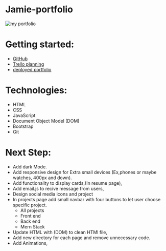 # Jamie-portfolio
![my portfolio](https://i.imgur.com/z3dQgsS.png)


# Getting started:
- [GitHub](https://github.com/jamieahmed/jamie-portfolio)
- [Trello planning](https://trello.com/b/BF7eXDJ6/jamie-portfolio)
- [deployed portfolio](https://jamieahmed-portfolio.netlify.app/)
# Technologies: 
- HTML
- CSS
- JavaScript
- Document Object Model (DOM)
- Bootstrap
- Git
# Next Step: 
  - Add dark Mode.
  - Add responsive design for Extra small devices (Ex,phones or maybe watches, 400px and down). 
  - Add functionality to display cards,(In resume page),
  - Add email.js to recive message from users,
  - Design social media icons and project 
  - In projects page add small navbar with four buttons to let user choose specific project.
    - All projects
    - Front end
    - Back end 
    - Mern Stack
  - Update HTML with (DOM) to clean HTMl file,
  - Add new directory for each page and remove unnecessary code. 
  - Add Animations,